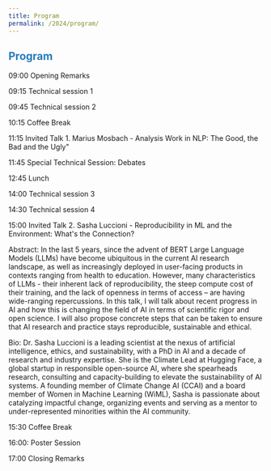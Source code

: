 ```yaml
---
title: Program
permalink: /2024/program/
---
```


## <span style="color:#267CB9"> Program </span>


09:00 Opening Remarks

09:15 Technical session 1

09:45 Technical session 2

10:15 Coffee Break

11:15 Invited Talk 1. Marius Mosbach - Analysis Work in NLP: The Good, the Bad and the Ugly"


11:45 Special Technical Session: Debates

12:45 Lunch

14:00 Technical session  3

14:30 Technical session 4

15:00 Invited Talk 2. Sasha Luccioni - Reproducibility in ML and the Environment: What's the Connection?

Abstract: In the last 5 years, since the advent of BERT Large Language Models (LLMs) have become ubiquitous in the current AI research landscape, as well as increasingly deployed in user-facing products in contexts ranging from health to education. However, many characteristics of LLMs - their inherent lack of reproducibility, the steep compute cost of their training, and the lack of openness in terms of access – are having wide-ranging repercussions. In this talk, I will talk about recent progress in AI and how this is changing the field of AI in terms of scientific rigor and open science. I will also propose concrete steps that can be taken to ensure that AI research and practice stays reproducible, sustainable and ethical.

Bio: Dr. Sasha Luccioni is a leading scientist at the nexus of artificial intelligence, ethics, and sustainability, with a PhD in AI and a decade of research and industry expertise. She is the Climate Lead at Hugging Face, a global startup in responsible open-source AI, where she spearheads research, consulting and capacity-building to elevate the sustainability of AI systems. A founding member of Climate Change AI (CCAI) and a board member of Women in Machine Learning (WiML), Sasha is passionate about catalyzing impactful change, organizing events and serving as a mentor to under-represented minorities within the AI community.

15:30 Coffee Break

16:00: Poster Session

17:00  Closing Remarks

